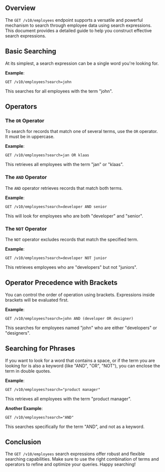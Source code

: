 ## Overview

The `GET /v10/employees` endpoint supports a versatile and powerful mechanism to search through employee data using search expressions. This document provides a detailed guide to help you construct effective search expressions.

## Basic Searching
At its simplest, a search expression can be a single word you're looking for.

**Example**: 
```
GET /v10/employees?search=john
```
This searches for all employees with the term "john".

## Operators

### The `OR` Operator
To search for records that match one of several terms, use the `OR` operator. It must be in uppercase.

**Example**:
```
GET /v10/employees?search=jan OR klaas
```
This retrieves all employees with the term "jan" or "klaas".

### The `AND` Operator
The `AND` operator retrieves records that match both terms.

**Example**:
```
GET /v10/employees?search=developer AND senior
```
This will look for employees who are both "developer" and "senior".

### The `NOT` Operator
The `NOT` operator excludes records that match the specified term.

**Example**:
```
GET /v10/employees?search=developer NOT junior
```
This retrieves employees who are "developers" but not "juniors".

## Operator Precedence with Brackets
You can control the order of operation using brackets. Expressions inside brackets will be evaluated first.

**Example**:
```
GET /v10/employees?search=john AND (developer OR designer)
```
This searches for employees named "john" who are either "developers" or "designers".

## Searching for Phrases
If you want to look for a word that contains a space, or if the term you are looking for is also a keyword (like "AND", "OR", "NOT"), you can enclose the term in double quotes.

**Example**:
```
GET /v10/employees?search="product manager"
```
This retrieves all employees with the term "product manager".

**Another Example**:
```
GET /v10/employees?search="AND"
```
This searches specifically for the term "AND", and not as a keyword.

## Conclusion
The `GET /v10/employees` search expressions offer robust and flexible searching capabilities. Make sure to use the right combination of terms and operators to refine and optimize your queries. Happy searching!